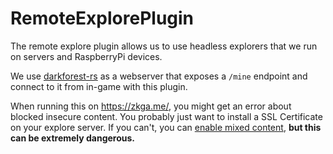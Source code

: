 # RemoteExplorePlugin

The remote explore plugin allows us to use headless explorers that we run on servers and RaspberryPi devices.

We use [darkforest-rs](https://github.com/projectsophon/darkforest-rs) as a webserver that exposes a `/mine` endpoint and connect to it from in-game with this plugin.

When running this on https://zkga.me/, you might get an error about blocked insecure content. You probably just want to install a SSL Certificate on your explore server. If you can't, you can [enable mixed content](enable-mixed.md), __but this can be extremely dangerous.__
